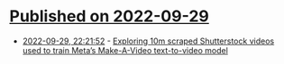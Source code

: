 # [Published on 2022-09-29](index.md)

* [2022-09-29, 22:21:52](https://lobste.rs/s/oexoxv/exploring_10m_scraped_shutterstock) - [Exploring 10m scraped Shutterstock videos used to train Meta’s Make-A-Video text-to-video model](https://simonwillison.net/2022/Sep/29/webvid/)
